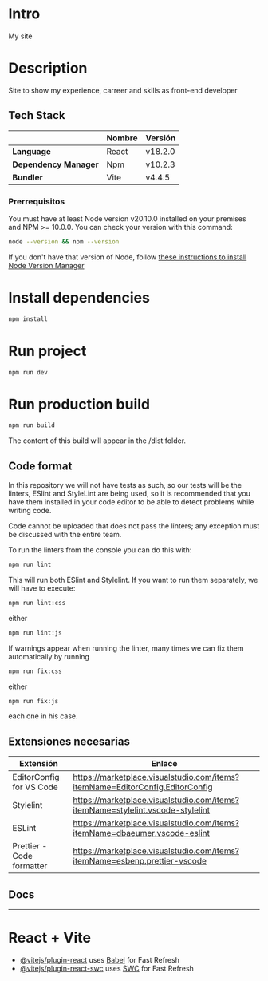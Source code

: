# Intro

My site

# Description

Site to show my experience, carreer and skills as front-end developer

## Tech Stack

|                            | Nombre    | Versión  |
| ---                        | ---       | ---      |
| **Language**               | React     | v18.2.0  |
| **Dependency Manager**     | Npm       | v10.2.3  |
| **Bundler**                | Vite      | v4.4.5   |


### Prerrequisitos

You must have at least Node version v20.10.0 installed on your premises and NPM >= 10.0.0. You can check your version with this command:

```bash
node --version && npm --version
```

If you don't have that version of Node, follow [these instructions to install Node Version Manager](https://medium.com/devops-techable/how-to-install-nvm-node-version-manager-on-macos-with-homebrew-1bc10626181)

# Install dependencies

```bash
npm install
```

# Run project

```bash
npm run dev
```

# Run production build

```bash
npm run build
```

The content of this build will appear in the /dist folder.

## Code format
In this repository we will not have tests as such, so our tests will be the linters, ESlint and StyleLint are being used, so it is recommended that you have them installed in your code editor to be able to detect problems while writing code.

Code cannot be uploaded that does not pass the linters; any exception must be discussed with the entire team.

To run the linters from the console you can do this with:

```bash
npm run lint
```

This will run both ESlint and Stylelint. If you want to run them separately, we will have to execute:
```bash
npm run lint:css
```
either
```bash
npm run lint:js
```

If warnings appear when running the linter, many times we can fix them automatically by running
```bash
npm run fix:css
```
either
```bash
npm run fix:js
```
each one in his case.

## Extensiones necesarias
| Extensión                 | Enlace                                                                         |
| ---                       | ---                                                                            |
| EditorConfig for VS Code  | https://marketplace.visualstudio.com/items?itemName=EditorConfig.EditorConfig  |
| Stylelint                 | https://marketplace.visualstudio.com/items?itemName=stylelint.vscode-stylelint |
| ESLint                    | https://marketplace.visualstudio.com/items?itemName=dbaeumer.vscode-eslint     |
| Prettier - Code formatter | https://marketplace.visualstudio.com/items?itemName=esbenp.prettier-vscode     |


## Docs

---

# React + Vite

- [@vitejs/plugin-react](https://github.com/vitejs/vite-plugin-react/blob/main/packages/plugin-react/README.md) uses [Babel](https://babeljs.io/) for Fast Refresh
- [@vitejs/plugin-react-swc](https://github.com/vitejs/vite-plugin-react-swc) uses [SWC](https://swc.rs/) for Fast Refresh
